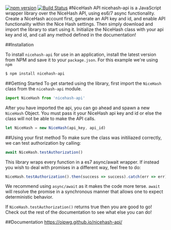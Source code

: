 [![npm version](https://badge.fury.io/js/nicehash-api.svg)](https://badge.fury.io/js/nicehash-api)
[![Build Status](https://travis-ci.org/oipwg/nicehash-api.svg?branch=master)](https://travis-ci.org/oipwg/nicehash-api)
#NiceHash API
nicehash-api is a JavaScript wrapper library over the NiceHash API, 
using es6/7 async functionality. Create a NiceHash account first, generate an API key and id,
and enable API functionality within the Nice Hash settings.
Then simply download and import the library to 
start using it. Initialize the NiceHash class with your api key and id, and 
call any method defined in the documentation! 


##Installation

To install `nicehash-api` for use in an application, install the latest version
from NPM and save it to your `package.json`. For this example
we're using `npm`

```bash
$ npm install nicehash-api
```

##Getting Started
To get started using the library, first import the `NiceHash` class
from the `nicehash-api` module.

```javascript
import NiceHash from 'nicehash-api'
```
After you have imported the api, you can go ahead and spawn a new 
`NiceHash` Object. You must pass it your NiceHash api key and id or else 
the class will not be able to make the API calls.
```javascript
let NiceHash = new NiceHash(api_key, api_id)
```

##Using your first method
To make sure the class was initiliazed correctly, we can test authorization by 
calling:
```javascript
await NiceHash.testAuthorization()
```
This library wraps every function in a es7 async/await wrapper. If instead you
wish to deal with promises in a different way, feel free to do:
```javascript
NiceHash.testAuthorization().then(success => success).catch(err => err)
```
We recommend using `async/await` as it makes the code more terse. `await` will
resolve the promise in a synchronous manner that allows one to expect deterministic
behavior.

If `NiceHash.testAuthorization()` returns true then you are good to go! 
Check out the rest of the documentation to see what else you can do!

##Documentation
https://oipwg.github.io/nicehash-api/